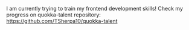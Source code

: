 I am currently trying to train my frontend development skills! Check my progress on quokka-talent repository:
https://github.com/TSherpa10/quokka-talent

<!---
TSherpa10/TSherpa10 is a ✨ special ✨ repository because its `README.md` (this file) appears on your GitHub profile.
You can click the Preview link to take a look at your changes.
--->
